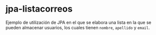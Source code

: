 jpa-listacorreos
================

Ejemplo de utilización de JPA en el que se elabora una lista en la que se pueden almacenar usuarios, los cuales tienen `nombre`, `apellido` y `email`.
